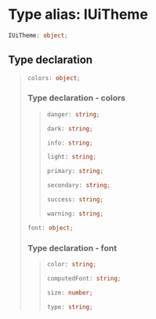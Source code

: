 # Type alias: IUiTheme

```ts
IUiTheme: object;
```

## Type declaration

> ```ts
> colors: object;
> ```
>
> ### Type declaration - colors
>
> > ```ts
> > danger: string;
> > ```
> >
> > ```ts
> > dark: string;
> > ```
> >
> > ```ts
> > info: string;
> > ```
> >
> > ```ts
> > light: string;
> > ```
> >
> > ```ts
> > primary: string;
> > ```
> >
> > ```ts
> > secondary: string;
> > ```
> >
> > ```ts
> > success: string;
> > ```
> >
> > ```ts
> > warning: string;
> > ```
>
> ```ts
> font: object;
> ```
>
> ### Type declaration - font
>
> > ```ts
> > color: string;
> > ```
> >
> > ```ts
> > computedFont: string;
> > ```
> >
> > ```ts
> > size: number;
> > ```
> >
> > ```ts
> > type: string;
> > ```
